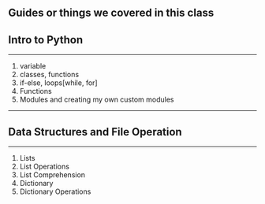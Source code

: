 **Guides or things we covered in this class**
---

## Intro to Python
---

1. variable
2. classes, functions
3. if-else, loops[while, for]
4. Functions
5. Modules and creating my own custom modules

---
## Data Structures and File Operation
---
1. Lists 
2. List Operations
3. List Comprehension
4. Dictionary 
5. Dictionary Operations